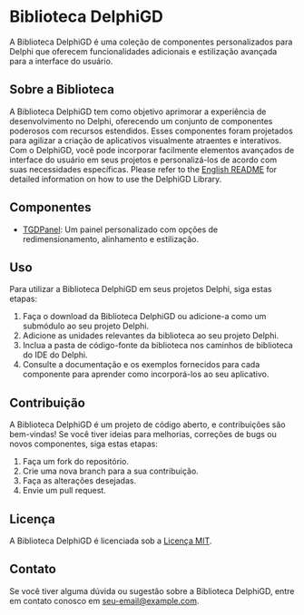 # Biblioteca DelphiGD

A Biblioteca DelphiGD é uma coleção de componentes personalizados para Delphi que oferecem funcionalidades adicionais e estilização avançada para a interface do usuário.

## Sobre a Biblioteca

A Biblioteca DelphiGD tem como objetivo aprimorar a experiência de desenvolvimento no Delphi, oferecendo um conjunto de componentes poderosos com recursos estendidos. Esses componentes foram projetados para agilizar a criação de aplicativos visualmente atraentes e interativos. Com o DelphiGD, você pode incorporar facilmente elementos avançados de interface do usuário em seus projetos e personalizá-los de acordo com suas necessidades específicas.
Please refer to the [English README](help/README_EN.md) for detailed information on how to use the DelphiGD Library.

## Componentes

- [TGDPanel](help/TGDPanel/README.md): Um painel personalizado com opções de redimensionamento, alinhamento e estilização.

## Uso

Para utilizar a Biblioteca DelphiGD em seus projetos Delphi, siga estas etapas:

1. Faça o download da Biblioteca DelphiGD ou adicione-a como um submódulo ao seu projeto Delphi.
2. Adicione as unidades relevantes da biblioteca ao seu projeto Delphi.
3. Inclua a pasta de código-fonte da biblioteca nos caminhos de biblioteca do IDE do Delphi.
4. Consulte a documentação e os exemplos fornecidos para cada componente para aprender como incorporá-los ao seu aplicativo.

## Contribuição

A Biblioteca DelphiGD é um projeto de código aberto, e contribuições são bem-vindas! Se você tiver ideias para melhorias, correções de bugs ou novos componentes, siga estas etapas:

1. Faça um fork do repositório.
2. Crie uma nova branch para a sua contribuição.
3. Faça as alterações desejadas.
4. Envie um pull request.

## Licença

A Biblioteca DelphiGD é licenciada sob a [Licença MIT](LICENSE).

## Contato

Se você tiver alguma dúvida ou sugestão sobre a Biblioteca DelphiGD, entre em contato conosco em [seu-email@example.com](mailto:gabrieldill05@gmail.com).
